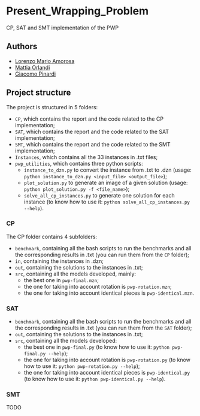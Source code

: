# Present_Wrapping_Problem
CP, SAT and SMT implementation of the PWP

## Authors
* [Lorenzo Mario Amorosa](https://github.com/Lostefra)
* [Mattia Orlandi](https://github.com/nihil21)
* [Giacomo Pinardi](https://github.com/GiacomoPinardi)

## Project structure
The project is structured in 5 folders:

- `CP`, which contains the report and the code related to the CP implementation;
- `SAT`, which contains the report and the code related to the SAT implementation;
- `SMT`, which contains the report and the code related to the SMT implementation;
- `Instances`, which contains all the 33 instances in .txt files;
- `pwp_utilities`, which contains three python scripts:
    - `instance_to_dzn.py` to convert the instance from .txt to .dzn (usage: `python instance_to_dzn.py <input_file> <output_file>`);
    - `plot_solution.py` to generate an image of a given solution (usage: `python plot_solution.py -f <file_name>`);
    - `solve_all_cp_instances.py` to generate one solution for each instance (to know how to use it: `python solve_all_cp_instances.py --help`).

### CP
The CP folder contains 4 subfolders:

- `benchmark`, containing all the bash scripts to run the benchmarks and all the corresponding results in .txt (you can run them from the `CP` folder);
- `in`, containing the instances in .dzn;
- `out`, containing the solutions to the instances in .txt;
- `src`, containing all the models developed, mainly:
    - the best one in `pwp-final.mzn`;
    - the one for taking into account rotation is `pwp-rotation.mzn`;
    - the one for taking into account identical pieces is `pwp-identical.mzn`.

### SAT
- `benchmark`, containing all the bash scripts to run the benchmarks and all the corresponding results in .txt (you can run them from the `SAT` folder);
- `out`, containing the solutions to the instances in .txt;
- `src`, containing all the models developed:
    - the best one in `pwp-final.py` (to know how to use it: `python pwp-final.py --help`);
    - the one for taking into account rotation is `pwp-rotation.py` (to know how to use it: `python pwp-rotation.py --help`);
    - the one for taking into account identical pieces is `pwp-identical.py` (to know how to use it: `python pwp-identical.py --help`).

### SMT
TODO